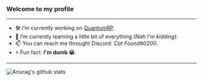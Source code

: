 ### Welcome to my profile

---

- 🛠 I’m currently working on [QuantumRP](https://quantumrp.glitch.me/).
- 🔭 I’m currently learning a little bit of everything *(Nah I'm kidding)*.
- 📫 You can reach me throught Discord: *Cat Found#0200*.
- ⚡ Fun fact: **I'm dumb 😀**.

---

![Anurag's github stats](https://github-readme-stats.vercel.app/api?username=diegomcha&show_icons=true&count_private=true)
